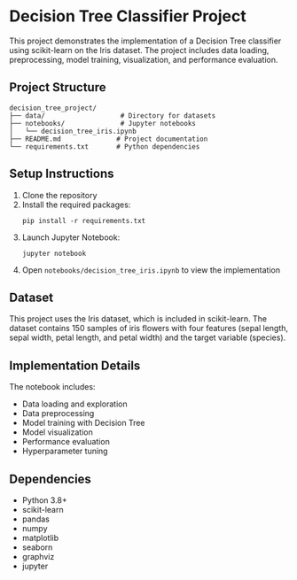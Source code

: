 # Decision Tree Classifier Project

This project demonstrates the implementation of a Decision Tree classifier using scikit-learn on the Iris dataset. The project includes data loading, preprocessing, model training, visualization, and performance evaluation.

## Project Structure
```
decision_tree_project/
├── data/                   # Directory for datasets
├── notebooks/              # Jupyter notebooks
│   └── decision_tree_iris.ipynb
├── README.md              # Project documentation
└── requirements.txt       # Python dependencies
```

## Setup Instructions

1. Clone the repository
2. Install the required packages:
   ```
   pip install -r requirements.txt
   ```
3. Launch Jupyter Notebook:
   ```
   jupyter notebook
   ```
4. Open `notebooks/decision_tree_iris.ipynb` to view the implementation

## Dataset
This project uses the Iris dataset, which is included in scikit-learn. The dataset contains 150 samples of iris flowers with four features (sepal length, sepal width, petal length, and petal width) and the target variable (species).

## Implementation Details
The notebook includes:
- Data loading and exploration
- Data preprocessing
- Model training with Decision Tree
- Model visualization
- Performance evaluation
- Hyperparameter tuning

## Dependencies
- Python 3.8+
- scikit-learn
- pandas
- numpy
- matplotlib
- seaborn
- graphviz
- jupyter
